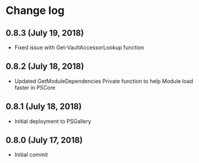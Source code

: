 # Change log

## 0.8.3 (July 19, 2018)

- Fixed issue with Get-VaultAccessorLookup function

## 0.8.2 (July 18, 2018)

- Updated GetModuleDependencies Private function to help Module load faster in PSCore

## 0.8.1 (July 18, 2018)

- Initial deployment to PSGallery

## 0.8.0 (July 17, 2018)

- Initial commit

